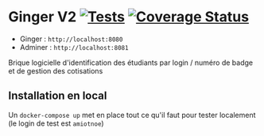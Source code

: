 # Ginger V2 [![Tests](https://github.com/simde-utc/ginger2/actions/workflows/test.yml/badge.svg)](https://github.com/simde-utc/ginger2/actions/workflows/test.yml) [![Coverage Status](https://coveralls.io/repos/github/simde-utc/ginger2/badge.svg)](https://coveralls.io/github/simde-utc/ginger2)

- Ginger : `http://localhost:8080`
- Adminer : `http://localhost:8081`

Brique logicielle d'identification des étudiants par login / numéro de badge et de gestion des cotisations

## Installation en local

Un `docker-compose up` met en place tout ce qu'il faut pour tester localement (le login de test est `amiotnoe`)
